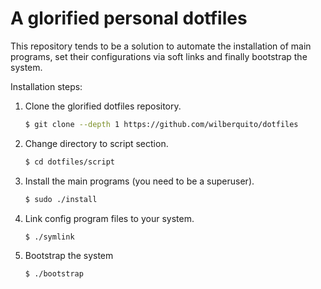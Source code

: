 # A glorified personal dotfiles

This repository tends to be a solution to automate the installation
of main programs, set their configurations via soft links and finally
bootstrap the system.

Installation steps:

1. Clone the glorified dotfiles repository.

    ```sh
    $ git clone --depth 1 https://github.com/wilberquito/dotfiles
    ```

2. Change directory to script section.

    ```sh
    $ cd dotfiles/script
    ```

3. Install the main programs (you need to be a superuser).

    ```sh
    $ sudo ./install
    ```

4. Link config program files to your system.

    ```sh
    $ ./symlink
    ```

5. Bootstrap the system

    ```sh
    $ ./bootstrap
    ```
